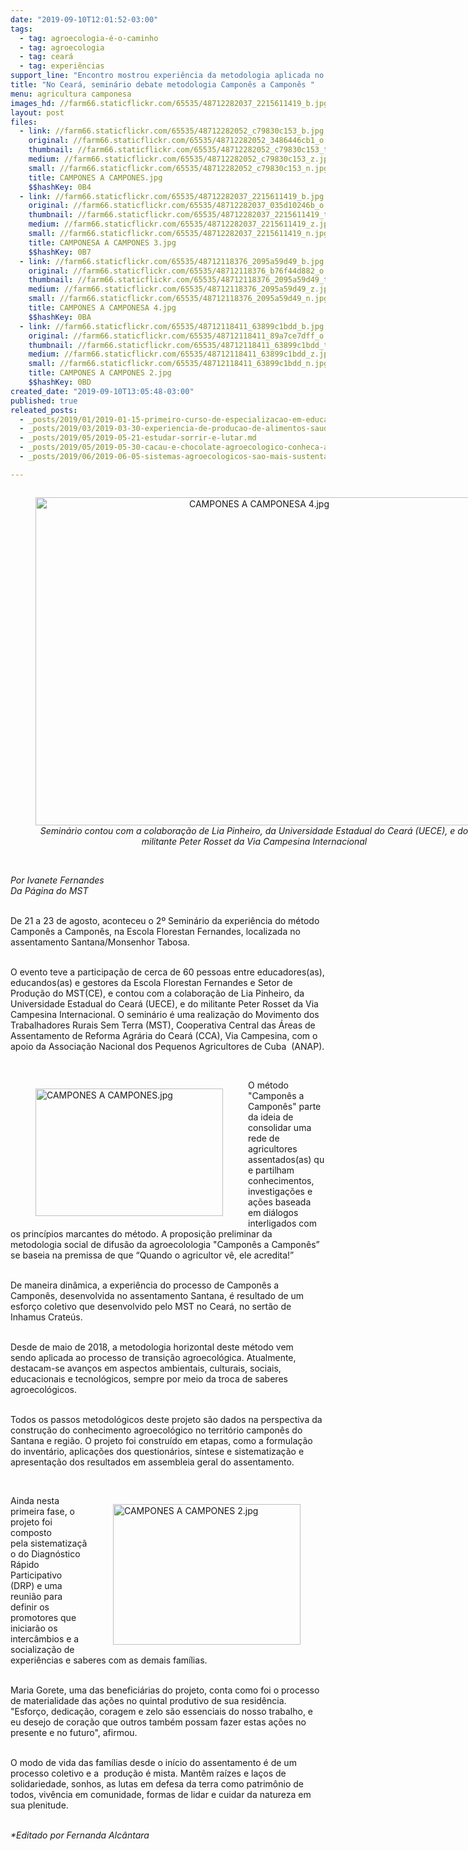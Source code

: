 ```yaml
---
date: "2019-09-10T12:01:52-03:00"
tags:
  - tag: agroecologia-é-o-caminho
  - tag: agroecologia
  - tag: ceará
  - tag: experiências
support_line: "Encontro mostrou experiência da metodologia aplicada no território do assentamento Santana, município de Monsenhor Tabosa (CE)"
title: "No Ceará, seminário debate metodologia Camponês a Camponês "
menu: agricultura camponesa
images_hd: //farm66.staticflickr.com/65535/48712282037_2215611419_b.jpg
layout: post
files:
  - link: //farm66.staticflickr.com/65535/48712282052_c79830c153_b.jpg
    original: //farm66.staticflickr.com/65535/48712282052_3486446cb1_o.jpg
    thumbnail: //farm66.staticflickr.com/65535/48712282052_c79830c153_t.jpg
    medium: //farm66.staticflickr.com/65535/48712282052_c79830c153_z.jpg
    small: //farm66.staticflickr.com/65535/48712282052_c79830c153_n.jpg
    title: CAMPONES A CAMPONES.jpg
    $$hashKey: 0B4
  - link: //farm66.staticflickr.com/65535/48712282037_2215611419_b.jpg
    original: //farm66.staticflickr.com/65535/48712282037_035d10246b_o.jpg
    thumbnail: //farm66.staticflickr.com/65535/48712282037_2215611419_t.jpg
    medium: //farm66.staticflickr.com/65535/48712282037_2215611419_z.jpg
    small: //farm66.staticflickr.com/65535/48712282037_2215611419_n.jpg
    title: CAMPONESA A CAMPONES 3.jpg
    $$hashKey: 0B7
  - link: //farm66.staticflickr.com/65535/48712118376_2095a59d49_b.jpg
    original: //farm66.staticflickr.com/65535/48712118376_b76f44d882_o.jpg
    thumbnail: //farm66.staticflickr.com/65535/48712118376_2095a59d49_t.jpg
    medium: //farm66.staticflickr.com/65535/48712118376_2095a59d49_z.jpg
    small: //farm66.staticflickr.com/65535/48712118376_2095a59d49_n.jpg
    title: CAMPONES A CAMPONESA 4.jpg
    $$hashKey: 0BA
  - link: //farm66.staticflickr.com/65535/48712118411_63899c1bdd_b.jpg
    original: //farm66.staticflickr.com/65535/48712118411_89a7ce7dff_o.jpg
    thumbnail: //farm66.staticflickr.com/65535/48712118411_63899c1bdd_t.jpg
    medium: //farm66.staticflickr.com/65535/48712118411_63899c1bdd_z.jpg
    small: //farm66.staticflickr.com/65535/48712118411_63899c1bdd_n.jpg
    title: CAMPONES A CAMPONES 2.jpg
    $$hashKey: 0BD
created_date: "2019-09-10T13:05:48-03:00"
published: true
releated_posts:
  - _posts/2019/01/2019-01-15-primeiro-curso-de-especializacao-em-educacao-e-agroecologia-acontece-no-extremo-sul-da-bahia.md
  - _posts/2019/03/2019-03-30-experiencia-de-producao-de-alimentos-saudaveis-aproxima-campo-e-cidade-no-df.md
  - _posts/2019/05/2019-05-21-estudar-sorrir-e-lutar.md
  - _posts/2019/05/2019-05-30-cacau-e-chocolate-agroecologico-conheca-a-producao-que-cresce-no-norte-do-pais.md
  - _posts/2019/06/2019-06-05-sistemas-agroecologicos-sao-mais-sustentaveis-afirma-pesquisa.md

---
```

<div style="text-align:center">
<figure class="image" style="display:inline-block"><img alt="CAMPONES A CAMPONESA 4.jpg" height="525" src="//farm66.staticflickr.com/65535/48712118376_2095a59d49_b.jpg" width="700" />
<figcaption><em>Semin&aacute;rio contou com a colabora&ccedil;&atilde;o de&nbsp;Lia Pinheiro, da Universidade Estadual do Cear&aacute; (UECE), e do militante Peter Rosset da Via Campesina Internacional</em></figcaption>
</figure>
</div>

<p><br />
<em>Por&nbsp;Ivanete Fernandes<br />
Da P&aacute;gina do MST</em><br />
&nbsp;</p>

<p>De 21 a 23 de agosto, aconteceu o 2&ordm; Semin&aacute;rio da experi&ecirc;ncia do m&eacute;todo Campon&ecirc;s a Campon&ecirc;s, na Escola Florestan Fernandes, localizada no assentamento Santana/Monsenhor Tabosa.</p>

<p><br />
O evento teve a&nbsp;participa&ccedil;&atilde;o de cerca de 60 pessoas entre educadores(as), educandos(as) e gestores da Escola Florestan Fernandes e Setor de Produ&ccedil;&atilde;o do MST(CE), e contou com a colabora&ccedil;&atilde;o de&nbsp;Lia Pinheiro, da Universidade Estadual do Cear&aacute; (UECE), e do militante Peter Rosset da Via Campesina Internacional. O semin&aacute;rio &eacute; uma realiza&ccedil;&atilde;o do Movimento dos Trabalhadores Rurais Sem Terra (MST), Cooperativa Central das &Aacute;reas de Assentamento de Reforma Agr&aacute;ria do Cear&aacute; (CCA), Via Campesina, com o apoio da Associa&ccedil;&atilde;o Nacional dos Pequenos Agricultores de Cuba&nbsp; (ANAP).</p>

<p>&nbsp;</p>

<figure class="image" style="float:left"><img alt="CAMPONES A CAMPONES.jpg" height="204" src="//farm66.staticflickr.com/65535/48712282052_c79830c153_b.jpg" width="300" />
<figcaption></figcaption>
</figure>

<p>O m&eacute;todo &quot;Campon&ecirc;s a Campon&ecirc;s&quot; parte da ideia de consolidar uma rede de agricultores assentados(as)&nbsp;que partilham conhecimentos, investiga&ccedil;&otilde;es e a&ccedil;&otilde;es baseada em di&aacute;logos interligados com os princ&iacute;pios marcantes do m&eacute;todo. A proposi&ccedil;&atilde;o preliminar da metodologia social de difus&atilde;o da agroecolologia&nbsp;&quot;Campon&ecirc;s a Campon&ecirc;s&rdquo; se baseia na premissa de que &ldquo;Quando o agricultor v&ecirc;, ele acredita!&rdquo;&nbsp;</p>

<p><br />
De maneira din&acirc;mica, a experi&ecirc;ncia do processo de Campon&ecirc;s a Campon&ecirc;s, desenvolvida no assentamento Santana, &eacute; resultado de um esfor&ccedil;o coletivo que desenvolvido pelo MST no Cear&aacute;,&nbsp;no sert&atilde;o de Inhamus Crate&uacute;s.&nbsp;</p>

<p><br />
Desde de maio de 2018, a metodologia horizontal deste m&eacute;todo&nbsp;vem sendo&nbsp;aplicada ao processo de transi&ccedil;&atilde;o agroecol&oacute;gica. Atualmente, destacam-se avan&ccedil;os em aspectos&nbsp;ambientais, culturais, sociais, educacionais e tecnol&oacute;gicos, sempre por meio da&nbsp;troca de saberes agroecol&oacute;gicos.&nbsp;&nbsp;<br />
&nbsp;</p>

<p>Todos os passos metodol&oacute;gicos deste projeto s&atilde;o dados na perspectiva da constru&ccedil;&atilde;o do conhecimento agroecol&oacute;gico no territ&oacute;rio campon&ecirc;s do Santana e regi&atilde;o. O projeto foi constru&iacute;do em etapas, como a formula&ccedil;&atilde;o do invent&aacute;rio, aplica&ccedil;&otilde;es dos question&aacute;rios, s&iacute;ntese e sistematiza&ccedil;&atilde;o e apresenta&ccedil;&atilde;o dos resultados em assembleia geral do assentamento.</p>

<p>&nbsp;</p>

<figure class="image" style="float:right"><img alt="CAMPONES A CAMPONES 2.jpg" height="225" src="//farm66.staticflickr.com/65535/48712118411_63899c1bdd_b.jpg" width="300" />
<figcaption></figcaption>
</figure>

<p>Ainda nesta primeira fase, o projeto foi composto pela&nbsp;sistematiza&ccedil;&atilde;o do Diagn&oacute;stico R&aacute;pido Participativo (DRP) e uma reuni&atilde;o para definir os promotores que iniciar&atilde;o os interc&acirc;mbios e a socializa&ccedil;&atilde;o&nbsp;de experi&ecirc;ncias e saberes com as demais fam&iacute;lias.</p>

<p><br />
Maria Gorete, uma das benefici&aacute;rias do projeto,&nbsp;conta como foi o processo de&nbsp;materialidade das a&ccedil;&otilde;es no quintal produtivo de sua resid&ecirc;ncia. &quot;Esfor&ccedil;o, dedica&ccedil;&atilde;o, coragem e zelo s&atilde;o essenciais do nosso trabalho, e eu&nbsp;desejo de cora&ccedil;&atilde;o que&nbsp;outros tamb&eacute;m possam fazer estas a&ccedil;&otilde;es no presente e no futuro&quot;, afirmou.</p>

<p><br />
O modo de vida das fam&iacute;lias desde o in&iacute;cio do assentamento &eacute; de um processo coletivo e a&nbsp; produ&ccedil;&atilde;o &eacute; mista. Mant&ecirc;m ra&iacute;zes e la&ccedil;os de solidariedade, sonhos, as lutas em defesa da terra como patrim&ocirc;nio de todos, viv&ecirc;ncia em comunidade, formas de lidar e cuidar da natureza em sua plenitude.</p>

<p><br />
<em>*Editado por Fernanda Alc&acirc;ntara</em></p>
